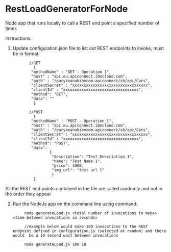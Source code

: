 # RestLoadGeneratorForNode
Node app that runs locally to call a REST end point a specified number of times

Instructions:
1. Update configuration.json file to list out REST endpoints to invoke, must be in format:

              //GET
                {
               "methodName" : "GET - Operation 1",
               "host" : "api.eu.apiconnect.ibmcloud.com",
               "path" : "/garykeanukibmcom-apiconnect/sb/api/Cars",
               "clientSecret" : "xxxxxxxxxxxxxxxxxxxxxxxxxxxxxxxxx",
               "clientId" : "xxxxxxxxxxxxxxxxxxxxxxxxxxxxxxxxx",
               "method": "GET",
               "data": ""
                }
                
              //POST
                {
               "methodName" : "POST - Operation 1",
               "host" : "api.eu.apiconnect.ibmcloud.com",
               "path" : "/garykeanukibmcom-apiconnect/sb/api/Cars",
               "clientSecret" : "xxxxxxxxxxxxxxxxxxxxxxxxxxxxxxxxx",
               "clientId" : "xxxxxxxxxxxxxxxxxxxxxxxxxxxxxxxxx",
               "method": "POST",
               "data":
                       {
                        "description": "Test Description 1",
                        "name": "Test Name 1",
                        "price": 1000,
                        "img_url": "test url 1"
                        }
                }

All the REST end points contained in the file are called randomly and not in the order they appear

2. Run the NodeJs app on the command line using command:

            node generateLoad.js <total number of invocations to make> <time between invocations in seconds>
            
            //example below would make 100 invocations to the REST endpoint defined in configuration.js (selected at random) and there would  be a 10 second wait between invocations
            
            node generateLoad.js 100 10
